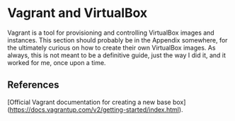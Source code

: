 # Vagrant and VirtualBox

Vagrant is a tool for provisioning and controlling VirtualBox images and instances. This section should probably be in the Appendix somewhere, for the ultimately curious on how to create their own VirtualBox images. As always, this is not meant to be a definitive guide, just the way I did it, and it worked for me, once upon a time.

References
----------

[Official Vagrant documentation for creating a new base box] (https://docs.vagrantup.com/v2/getting-started/index.html).